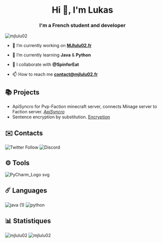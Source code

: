 <h1 align="center">Hi 👋, I'm Lukas</h1>
<h3 align="center">I'm a French student and developer</h3>

<p align="left"> <img src="https://komarev.com/ghpvc/?username=mjlulu02&label=Profile%20views&color=0e75b6&style=flat" alt="mjlulu02" /> </p>

- 🔭 I’m currently working on <a target="blank" href="https://mjlulu02.fr">**MJlulu02.fr**</a>

- 🌱 I’m currently learning **Java** & **Python**

- 👯 I collaborate with **@SpinforEat**

- 📫 How to reach me **contact@mjlulu02.fr**

## 📚 Projects

- ApiSyncro for Pvp-Faction minecraft server, connects Minage server to Faction server. [*ApiSyncro*](https://github.com/MJlulu02/ApiSyncro-Faction-Minage-Minecraft)
- Sentence encryption by substitution. [Encryption](https://github.com/MJlulu02/Encryption)

## ✉️ Contacts
<p align="left">
<img alt="Twitter Follow" src="https://img.shields.io/twitter/follow/MJlulu02?color=%231DA1F2&logo=twitter&style=for-the-badge">  <img alt="Discord" src="https://img.shields.io/badge/DISCORD-MJlulu02%236385-%237289DA?style=for-the-badge&logo=discord">
  
## ⚙️ Tools

![PyCharm_Logo svg](https://user-images.githubusercontent.com/49725253/89103933-dc153300-d415-11ea-8edd-77f114799102.png)

## ☄️ Languages
![java (1)](https://user-images.githubusercontent.com/49725253/89103931-db7c9c80-d415-11ea-9446-4f50238165f0.png) ![python](https://user-images.githubusercontent.com/49725253/89103934-dc153300-d415-11ea-8ea5-3251ebb0f96c.png)
## 📊 Statistiques
<p><img src="https://github-readme-stats.vercel.app/api?username=mjlulu02&show_icons=true&locale=en" alt="mjlulu02" />&nbsp;<img src="https://github-readme-stats.vercel.app/api/top-langs?username=mjlulu02&show_icons=true&locale=en&layout=compact" alt="mjlulu02" /></p>
